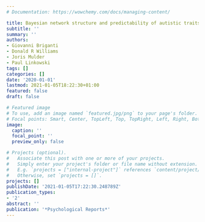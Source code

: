 ```yaml
---
# Documentation: https://wowchemy.com/docs/managing-content/

title: Bayesian network structure and predictability of autistic traits
subtitle: ''
summary: ''
authors:
- Giovanni Briganti
- Donald R Williams
- Joris Mulder
- Paul Linkowski
tags: []
categories: []
date: '2020-01-01'
lastmod: 2021-01-05T18:22:30+01:00
featured: false
draft: false

# Featured image
# To use, add an image named `featured.jpg/png` to your page's folder.
# Focal points: Smart, Center, TopLeft, Top, TopRight, Left, Right, BottomLeft, Bottom, BottomRight.
image:
  caption: ''
  focal_point: ''
  preview_only: false

# Projects (optional).
#   Associate this post with one or more of your projects.
#   Simply enter your project's folder or file name without extension.
#   E.g. `projects = ["internal-project"]` references `content/project/deep-learning/index.md`.
#   Otherwise, set `projects = []`.
projects: []
publishDate: '2021-01-05T17:22:30.248789Z'
publication_types:
- '2'
abstract: ''
publication: '*Psychological Reports*'
---
```

